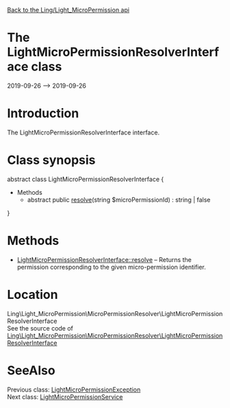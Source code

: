 [Back to the Ling/Light_MicroPermission api](https://github.com/lingtalfi/Light_MicroPermission/blob/master/doc/api/Ling/Light_MicroPermission.md)



The LightMicroPermissionResolverInterface class
================
2019-09-26 --> 2019-09-26






Introduction
============

The LightMicroPermissionResolverInterface interface.



Class synopsis
==============


abstract class <span class="pl-k">LightMicroPermissionResolverInterface</span>  {

- Methods
    - abstract public [resolve](https://github.com/lingtalfi/Light_MicroPermission/blob/master/doc/api/Ling/Light_MicroPermission/MicroPermissionResolver/LightMicroPermissionResolverInterface/resolve.md)(string $microPermissionId) : string | false

}






Methods
==============

- [LightMicroPermissionResolverInterface::resolve](https://github.com/lingtalfi/Light_MicroPermission/blob/master/doc/api/Ling/Light_MicroPermission/MicroPermissionResolver/LightMicroPermissionResolverInterface/resolve.md) &ndash; Returns the permission corresponding to the given micro-permission identifier.





Location
=============
Ling\Light_MicroPermission\MicroPermissionResolver\LightMicroPermissionResolverInterface<br>
See the source code of [Ling\Light_MicroPermission\MicroPermissionResolver\LightMicroPermissionResolverInterface](https://github.com/lingtalfi/Light_MicroPermission/blob/master/MicroPermissionResolver/LightMicroPermissionResolverInterface.php)



SeeAlso
==============
Previous class: [LightMicroPermissionException](https://github.com/lingtalfi/Light_MicroPermission/blob/master/doc/api/Ling/Light_MicroPermission/Exception/LightMicroPermissionException.md)<br>Next class: [LightMicroPermissionService](https://github.com/lingtalfi/Light_MicroPermission/blob/master/doc/api/Ling/Light_MicroPermission/Service/LightMicroPermissionService.md)<br>
